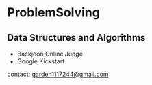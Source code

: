 # ProblemSolving

## Data Structures and Algorithms

* Backjoon Online Judge
* Google Kickstart 

contact: <garden1117244@gmail.com>

